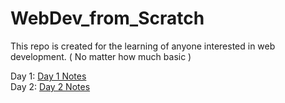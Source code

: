 # WebDev_from_Scratch

This repo is created for the learning of anyone interested in web development.
( No matter how much basic )

Day 1: [Day 1 Notes](Day_1/Day1.md)  
Day 2: [Day 2 Notes](Day_2/Day2.md)
